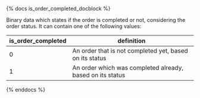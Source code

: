 {% docs is_order_completed_docblock %}

Binary data which states if the order is completed or not, considering the order
status. It can contain one of the following values:

| is_order_completed | definition |
|--------------------|-----------------------------------------------------------|
| 0 | An order that is not completed yet, based on its status |
| 1 | An order which was completed already, based on its status |

{% enddocs %}